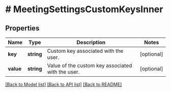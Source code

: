 # # MeetingSettingsCustomKeysInner

## Properties

Name | Type | Description | Notes
------------ | ------------- | ------------- | -------------
**key** | **string** | Custom key associated with the user. | [optional]
**value** | **string** | Value of the custom key associated with the user. | [optional]

[[Back to Model list]](../../README.md#models) [[Back to API list]](../../README.md#endpoints) [[Back to README]](../../README.md)
